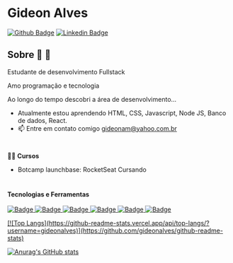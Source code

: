 # Gideon Alves

[![Github Badge](https://img.shields.io/badge/-Github-000?style=flat-square&logo=Github&logoColor=white&link=https://github.com/fagnerpsantos)](https://github.com/gideonalves)
[![Linkedin Badge](https://img.shields.io/badge/-LinkedIn-blue?style=flat-square&logo=Linkedin&logoColor=white&link=https://www.linkedin.com/in/fagnerpsantos/)](c)

## Sobre 💪 🧨


<p> Estudante de desenvolvimento Fullstack</p>

<p>Amo programação e tecnologia</p>
<p>Ao longo do tempo descobri a área de desenvolvimento... </p>

- Atualmente estou aprendendo HTML, CSS, Javascript, Node JS, Banco de dados, React.
- 📫 Entre em contato comigo gideonam@yahoo.com.br 
  #

👨‍💻  **Cursos**

- Botcamp launchbase: RocketSeat Cursando

  
  #
<strong>Tecnologias e Ferramentas</strong><br><br>
<a href="https://github.com/gideonalves">
![Badge](https://img.shields.io/badge/-HTML5-%23E44D27?style=flat-square&logo=html5&logoColor=ffffff)
![Badge](https://img.shields.io/badge/-CSS3-%231572B6?style=flat-square&logo=css3)
![Badge](https://img.shields.io/badge/-JavaScript-%23F7DF1C?style=flat-square&amp;logo=javascript&amp;logoColor=000000&amp;labelColor=%23F7DF1C&amp;color=%23FFCE5A)
![Badge](https://img.shields.io/badge/-Bootstrap-563D7C?style=flat-square&logo=Bootstrap&logoColor=%23ffffff)
![Badge](https://img.shields.io/badge/-Git-%23F05032?style=flat-square&logo=git&logoColor=%23ffffff)
![Badge](https://img.shields.io/badge/-GitHub-181717?style=flat-square&logo=github)
  </a>



<a href="https://github.com/gideonalves">
[![Top Langs](https://github-readme-stats.vercel.app/api/top-langs/?username=gideonalves)](https://github.com/gideonalves/github-readme-stats)
  </a>

<a href="https://github.com/gideonalves">

![Anurag's GitHub stats](https://github-readme-stats.vercel.app/api?username=gideonalves&show_icons=true&theme=radical)
  
</a>





